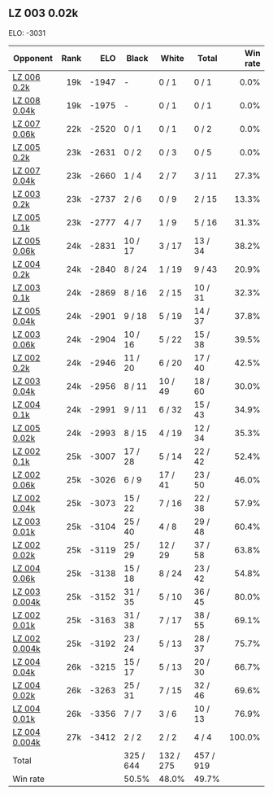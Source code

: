 ## LZ 003 0.02k ##

ELO: -3031

Opponent | Rank | ELO | Black | White | Total | Win rate
---------|-----:|----:|-------|-------|-------|-------:
[LZ 006 0.2k](LZ%20006%200.2k.md) | 19k | -1947 | - | 0 / 1 | 0 / 1 | 0.0%
[LZ 008 0.04k](LZ%20008%200.04k.md) | 19k | -1975 | - | 0 / 1 | 0 / 1 | 0.0%
[LZ 007 0.06k](LZ%20007%200.06k.md) | 22k | -2520 | 0 / 1 | 0 / 1 | 0 / 2 | 0.0%
[LZ 005 0.2k](LZ%20005%200.2k.md) | 23k | -2631 | 0 / 2 | 0 / 3 | 0 / 5 | 0.0%
[LZ 007 0.04k](LZ%20007%200.04k.md) | 23k | -2660 | 1 / 4 | 2 / 7 | 3 / 11 | 27.3%
[LZ 003 0.2k](LZ%20003%200.2k.md) | 23k | -2737 | 2 / 6 | 0 / 9 | 2 / 15 | 13.3%
[LZ 005 0.1k](LZ%20005%200.1k.md) | 23k | -2777 | 4 / 7 | 1 / 9 | 5 / 16 | 31.3%
[LZ 005 0.06k](LZ%20005%200.06k.md) | 24k | -2831 | 10 / 17 | 3 / 17 | 13 / 34 | 38.2%
[LZ 004 0.2k](LZ%20004%200.2k.md) | 24k | -2840 | 8 / 24 | 1 / 19 | 9 / 43 | 20.9%
[LZ 003 0.1k](LZ%20003%200.1k.md) | 24k | -2869 | 8 / 16 | 2 / 15 | 10 / 31 | 32.3%
[LZ 005 0.04k](LZ%20005%200.04k.md) | 24k | -2901 | 9 / 18 | 5 / 19 | 14 / 37 | 37.8%
[LZ 003 0.06k](LZ%20003%200.06k.md) | 24k | -2904 | 10 / 16 | 5 / 22 | 15 / 38 | 39.5%
[LZ 002 0.2k](LZ%20002%200.2k.md) | 24k | -2946 | 11 / 20 | 6 / 20 | 17 / 40 | 42.5%
[LZ 003 0.04k](LZ%20003%200.04k.md) | 24k | -2956 | 8 / 11 | 10 / 49 | 18 / 60 | 30.0%
[LZ 004 0.1k](LZ%20004%200.1k.md) | 24k | -2991 | 9 / 11 | 6 / 32 | 15 / 43 | 34.9%
[LZ 005 0.02k](LZ%20005%200.02k.md) | 24k | -2993 | 8 / 15 | 4 / 19 | 12 / 34 | 35.3%
[LZ 002 0.1k](LZ%20002%200.1k.md) | 25k | -3007 | 17 / 28 | 5 / 14 | 22 / 42 | 52.4%
[LZ 002 0.06k](LZ%20002%200.06k.md) | 25k | -3026 | 6 / 9 | 17 / 41 | 23 / 50 | 46.0%
[LZ 002 0.04k](LZ%20002%200.04k.md) | 25k | -3073 | 15 / 22 | 7 / 16 | 22 / 38 | 57.9%
[LZ 003 0.01k](LZ%20003%200.01k.md) | 25k | -3104 | 25 / 40 | 4 / 8 | 29 / 48 | 60.4%
[LZ 002 0.02k](LZ%20002%200.02k.md) | 25k | -3119 | 25 / 29 | 12 / 29 | 37 / 58 | 63.8%
[LZ 004 0.06k](LZ%20004%200.06k.md) | 25k | -3138 | 15 / 18 | 8 / 24 | 23 / 42 | 54.8%
[LZ 003 0.004k](LZ%20003%200.004k.md) | 25k | -3152 | 31 / 35 | 5 / 10 | 36 / 45 | 80.0%
[LZ 002 0.01k](LZ%20002%200.01k.md) | 25k | -3163 | 31 / 38 | 7 / 17 | 38 / 55 | 69.1%
[LZ 002 0.004k](LZ%20002%200.004k.md) | 25k | -3192 | 23 / 24 | 5 / 13 | 28 / 37 | 75.7%
[LZ 004 0.04k](LZ%20004%200.04k.md) | 26k | -3215 | 15 / 17 | 5 / 13 | 20 / 30 | 66.7%
[LZ 004 0.02k](LZ%20004%200.02k.md) | 26k | -3263 | 25 / 31 | 7 / 15 | 32 / 46 | 69.6%
[LZ 004 0.01k](LZ%20004%200.01k.md) | 26k | -3356 | 7 / 7 | 3 / 6 | 10 / 13 | 76.9%
[LZ 004 0.004k](LZ%20004%200.004k.md) | 27k | -3412 | 2 / 2 | 2 / 2 | 4 / 4 | 100.0%
Total | | | 325 / 644 | 132 / 275 | 457 / 919 | 
Win rate| | | 50.5% | 48.0% | 49.7% | 
